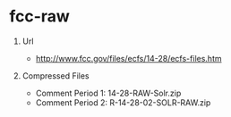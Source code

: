 fcc-raw
======

1. Url
    
    * http://www.fcc.gov/files/ecfs/14-28/ecfs-files.htm

2. Compressed Files

    * Comment Period 1: 14-28-RAW-Solr.zip
    * Comment Period 2: R-14-28-02-SOLR-RAW.zip
